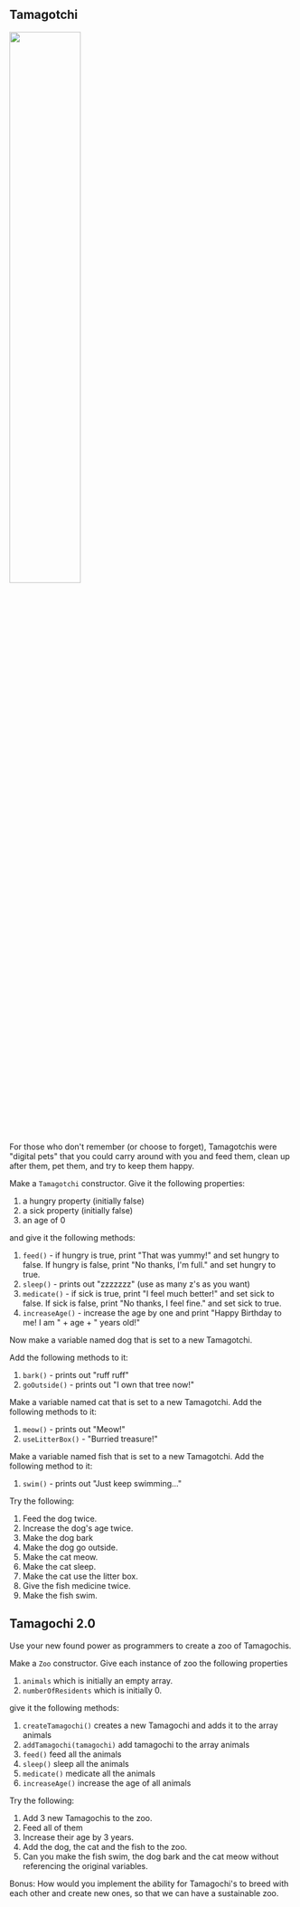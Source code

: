 ## Tamagotchi

<img src="http://upload.wikimedia.org/wikipedia/commons/f/f2/Tamagotchi_0124_ubt.jpeg" width=50% >

For those who don't remember (or choose to forget), Tamagotchis were "digital pets" that you could carry around with you and feed them, clean up after them, pet them, and try to keep them happy.

Make a ```Tamagotchi``` constructor. Give it the following properties:
1. a hungry property (initially false)
2. a sick property (initially false)
3. an age of 0

and give it the following methods:

1. ```feed()``` - if hungry is true, print "That was yummy!" and set hungry to false.  If hungry is false, print "No thanks, I'm full." and set hungry to true.
2. ```sleep()``` - prints out "zzzzzzz" (use as many z's as you want)
3. ```medicate()``` - if sick is true, print "I feel much better!" and set sick to false.  If sick is false, print "No thanks, I feel fine." and set sick to true.
4. ```increaseAge()``` - increase the age by one and print "Happy Birthday to me! I am " + age + " years old!"

Now make a variable named dog that is set to a new Tamagotchi.

Add the following methods to it:
1. ```bark()``` - prints out "ruff ruff"
2. ```goOutside()``` - prints out "I own that tree now!"

Make a variable named cat that is set to a new Tamagotchi.  Add the following methods to it:
1. ```meow()``` - prints out "Meow!"
2. ```useLitterBox()``` - "Burried treasure!"

Make a variable named fish that is set to a new Tamagotchi.  Add the following method to it:
1. ```swim()``` - prints out "Just keep swimming..."

Try the following:
1. Feed the dog twice.
2. Increase the dog's age twice.
3. Make the dog bark
4. Make the dog go outside.
5. Make the cat meow.
6. Make the cat sleep.
7. Make the cat use the litter box.
8. Give the fish medicine twice.
9. Make the fish swim.

## Tamagochi 2.0
Use your new found power as programmers to create a zoo of Tamagochis.

Make a ```Zoo``` constructor. Give each instance of zoo the following properties
1. ```animals``` which is initially an empty array.
2. ```numberOfResidents``` which is initially 0.

give it the following methods:
1. ```createTamagochi()``` creates a new Tamagochi and adds it to the array animals
2. ```addTamagochi(tamagochi)``` add tamagochi to the array animals
3. ```feed()``` feed all the animals
4. ```sleep()``` sleep all the animals
5. ```medicate()``` medicate all the animals
6. ```increaseAge()``` increase the age of all animals

Try the following:
1. Add 3 new Tamagochis to the zoo.
2. Feed all of them
3. Increase their age by 3 years.
4. Add the dog, the cat and the fish to the zoo.
5. Can you make the fish swim, the dog bark and the cat meow without referencing the original variables.

Bonus:
How would you implement the ability for Tamagochi's to breed with each other and create new ones, so that we can have a sustainable zoo.
